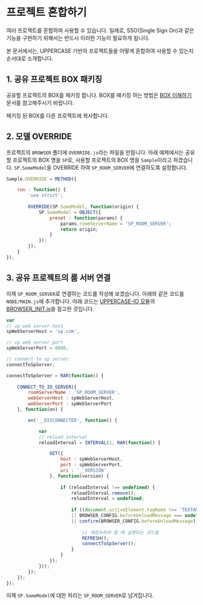 # 프로젝트 혼합하기
여러 프로젝트를 혼합하여 사용할 수 있습니다. 일례로, SSO(Single Sign On)과 같은 기능을 구현하기 위해서는 반드시 이러한 기능이 필요하게 됩니다.

본 문서에서는, UPPERCASE 기반의 프로젝트들을 어떻게 혼합하여 사용할 수 있는지 순서대로 소개합니다.

## 1. 공유 프로젝트 BOX 패키징
공유할 프로젝트의 BOX를 패키징 합니다. BOX를 패키징 하는 방법은 [BOX 이해하기](BOX.md) 문서를 참고해주시기 바랍니다.

패키징 된 BOX를 다른 프로젝트에 복사합니다.

## 2. 모델 OVERRIDE
프로젝트의 `BROWSER` 폴더에 `OVERRIDE.js`라는 파일을 만듭니다. 아래 예제에서는 공유할 프로젝트의 BOX 명을 `SP`로, 사용할 프로젝트의 BOX 명을 `Sample`이라고 하겠습니다. `SP.SomeModel`을 OVERRIDE 하여 `SP_ROOM_SERVER`에 연결하도록 설정합니다.

```javascript
Sample.OVERRIDE = METHOD({

	run : function() {
		'use strict';
		
		OVERRIDE(SP.SomeModel, function(origin) {
			SP.SomeModel = OBJECT({
				preset : function(params) {
					params.roomServerName = 'SP_ROOM_SERVER';
					return origin;
				}
			});
		});
	}
});
```

## 3. 공유 프로젝트의 룸 서버 연결
이제 `SP_ROOM_SERVER`로 연결하는 코드를 작성해 보겠습니다. 아래와 같은 코드를 `NODE/MAIN.js`에 추가합니다. 아래 코드는 [UPPERCASE-IO 모듈](UPPERCASE-IO.md)의 [BROWSER_INIT.js](../../UPPERCASE-IO/BROWSER_INIT.js)을 참고한 것입니다.

```javascript
var
// sp web server host
spWebServerHost = 'sp.com',

// sp web server port
spWebServerPort = 8888,

// connect to sp server.
connectToSpServer;

connectToSpServer = RAR(function() {
	
	CONNECT_TO_IO_SERVER({
		roomServerName : 'SP_ROOM_SERVER',
		webServerHost : spWebServerHost,
		webServerPort : spWebServerPort
	}, function(on) {

		on('__DISCONNECTED', function() {

			var
			// reload interval
			reloadInterval = INTERVAL(1, RAR(function() {

				GET({
					host : spWebServerHost,
					port : spWebServerPort,
					uri : '__VERSION'
				}, function(version) {
					
					if (reloadInterval !== undefined) {
						reloadInterval.remove();
						reloadInterval = undefined;
						
						if ((document.activeElement.tagName !== 'TEXTAREA' && document.activeElement.tagName !== 'INPUT')
						|| BROWSER_CONFIG.beforeUnloadMessage === undefined
						|| confirm(BROWSER_CONFIG.beforeUnloadMessage) === true) {
							
							// 재접속하려 할 때 실행되는 코드들
							REFRESH();
							connectToSpServer();
						}
					}
				});
			}));
		});
	});
});
```

이제 `SP.SomeModel`에 대한 처리는 `SP_ROOM_SERVER`로 넘겨집니다.